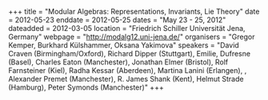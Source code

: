 +++
title = "Modular Algebras: Representations, Invariants, Lie Theory"
date = 2012-05-23
enddate = 2012-05-25
dates = "May 23 - 25, 2012"
dateadded = 2012-03-05
location = "Friedrich Schiller Universität Jena, Germany"
webpage = "http://modalg12.uni-jena.de/"
organisers = "Gregor Kemper, Burkhard Külshammer, Oksana Yakimova"
speakers = "David Craven (Birmingham/Oxford), Richard Dipper (Stuttgart), Emilie, Dufresne (Basel), Charles Eaton (Manchester), Jonathan Elmer (Bristol), Rolf Farnsteiner (Kiel), Radha Kessar (Aberdeen),  Martina Lanini (Erlangen), , Alexander Premet (Manchester), R. James Shank (Kent), Helmut Strade (Hamburg), Peter Symonds (Manchester)"
+++
